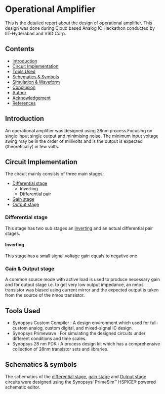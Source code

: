 # Operational Amplifier
This is the detailed report about the design of operational amplifier. This design was done during Cloud based Analog IC Hackathon conducted by IIT-Hyderabad and VSD Corp.

## Contents
* [Introduction](https://github.com/psxrjar007x/Op_Amp/blob/main/README.md#introduction)
* [Circuit Implementation](https://github.com/psxrjar007x/Op_Amp/blob/main/README.md#circuit-implementation)
* [Tools Used](https://github.com/psxrjar007x/Op_Amp/blob/main/README.md#tools-used)
* [Schematics & Symbols](https://github.com/psxrjar007x/Op_Amp/blob/main/README.md#schematics)
* [Simulation & Waveform]()
* [Conclusion]()
* [Author]()
* [Acknowledgement]()
* [References]()

## Introduction
An operational amplifier was designed using 28nm process.Focusing on single input single output and minimising noise. The minimum input voltage swing may be in the order of millivolts and is the output is expected (theoretically) in few volts.

## Circuit Implementation
The circuit mainly consists of three main stages;
* [Differential stage](https://github.com/psxrjar007x/Op_Amp/blob/main/README.md#differential-stage)
    * Inverting 
    * Differential pair
* [Gain stage](https://github.com/psxrjar007x/Op_Amp/blob/main/README.md#gain--output-stage)
* [Output stage](https://github.com/psxrjar007x/Op_Amp/blob/main/README.md#gain--output-stage)

### Differential stage
This stage has two sub stages an [inverting](https://github.com/psxrjar007x/Op_Amp/blob/main/README.md#inverting) and an actual differential pair stages.
#### Inverting
This stage has a small signal voltage gain equals to negative one

### Gain & Output stage 
A common source mode with active load is used to produce necessary gain and for output stage i.e. to get very low output impedance, an nmos transistor was biased using current mirror and the expected output is taken from the source of the nmos transistor.

## Tools Used
* Synopsys Custom Compiler : A design environment which used for full-custom analog, custom digital, and mixed-signal IC design.
* Synopsys Primewave : For simulating the designed circuits under different conditions and time scales.
* Synopsys 28 nm PDK : A process design kit which has a comprehensive collection of 28nm transistor sets and libraries.

## Schematics & symbols
The schematics of the [differential stage](https://github.com/psxrjar007x/Op_Amp/blob/main/README.md#differential-stage), [gain stage](https://github.com/psxrjar007x/Op_Amp/blob/main/README.md#gain--output-stage) and [Output stage](https://github.com/psxrjar007x/Op_Amp/blob/main/README.md#gain--output-stage) circuits were designed using the Synopsys’ PrimeSim™ HSPICE® powered schematic editor.
